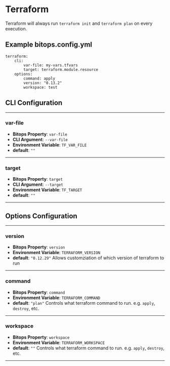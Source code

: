 # Terraform
Terraform will always run `terraform init` and `terraform plan` on every execution.

## Example bitops.config.yml
```
terraform:
    cli:
        var-file: my-vars.tfvars
        target: terraform.module.resource
    options:
        command: apply
        version: "0.13.2"
        workspace: test
```

## CLI Configuration

-------------------
### var-file
* **Bitops Property**: `var-file`
* **CLI Argument**: `--var-file`
* **Environment Variable**: `TF_VAR_FILE`
* **default**: `""`
-------------------
### target
* **Bitops Property**: `target`
* **CLI Argument**: `--target`
* **Environment Variable**: `TF_TARGET`
* **default**: `""`
-------------------

## Options Configuration

-------------------
### version
* **Bitops Property**: `version`
* **Environment Variable**: `TERRAFORM_VERSION`
* **default**: `"0.12.29"`
Allows customziation of which version of terraform to run

-------------------
### command
* **Bitops Property**: `command`
* **Environment Variable**: `TERRAFORM_COMMAND`
* **default**: `"plan"`
Controls what terraform command to run. e.g. `apply`, `destroy`, etc.

-------------------
### workspace
* **Bitops Property**: `workspace`
* **Environment Variable**: `TERRAFORM_WORKSPACE`
* **default**: `""`
Controls what terraform command to run. e.g. `apply`, `destroy`, etc.

-------------------